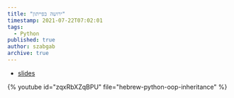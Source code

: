 ```yaml
---
title: "ירושה בפייתון"
timestamp: 2021-07-22T07:02:01
tags:
  - Python
published: true
author: szabgab
archive: true
---
```



* [slides](https://code-maven.com/slides/python-programming/inheritance)

{% youtube id="zqxRbXZqBPU" file="hebrew-python-oop-inheritance" %}

